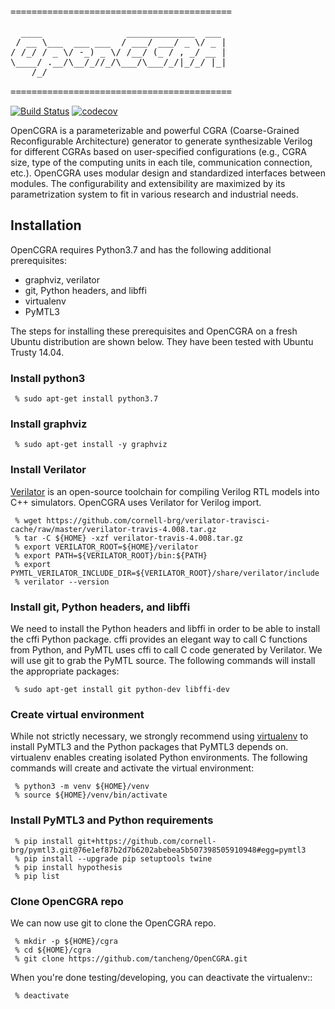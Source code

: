 <pre>
==========================================

  ____                _____________  ___ 
 / __ \___  ___ ___  / ___/ ___/ _ \/ _ |
/ /_/ / _ \/ -_) _ \/ /__/ (_ / , _/ __ |
\____/ .__/\__/_//_/\___/\___/_/|_/_/ |_|
    /_/                                  

==========================================
</pre>
[![Build Status](https://travis-ci.com/tancheng/OpenCGRA.svg?token=yazoBFLC1ynpzdD4wAEP&branch=master)](https://travis-ci.com/github/tancheng/OpenCGRA)
[![codecov](https://codecov.io/gh/tancheng/OpenCGRA/branch/cheng-codecov/graph/badge.svg?token=9GKOM7EMU6)](https://codecov.io/gh/tancheng/OpenCGRA)

OpenCGRA is a parameterizable and powerful CGRA (Coarse-Grained Reconfigurable Architecture) generator to generate synthesizable Verilog for different CGRAs based on user-specified configurations (e.g., CGRA size, type of the computing units in each tile, communication connection, etc.). OpenCGRA uses modular design and standardized interfaces between modules. The configurability and extensibility are maximized by its parametrization system to fit in various research and industrial needs.

Installation
--------------------------------------------------------

OpenCGRA requires Python3.7 and has the following additional prerequisites:

 - graphviz, verilator
 - git, Python headers, and libffi
 - virtualenv
 - PyMTL3

The steps for installing these prerequisites and OpenCGRA on a fresh Ubuntu
distribution are shown below. They have been tested with Ubuntu Trusty
14.04.

### Install python3

```
 % sudo apt-get install python3.7
```

### Install graphviz

```
 % sudo apt-get install -y graphviz
```

### Install Verilator

[Verilator][4] is an open-source toolchain for compiling Verilog RTL
models into C++ simulators. OpenCGRA uses Verilator for Verilog import.

```
 % wget https://github.com/cornell-brg/verilator-travisci-cache/raw/master/verilator-travis-4.008.tar.gz
 % tar -C ${HOME} -xzf verilator-travis-4.008.tar.gz
 % export VERILATOR_ROOT=${HOME}/verilator
 % export PATH=${VERILATOR_ROOT}/bin:${PATH}
 % export PYMTL_VERILATOR_INCLUDE_DIR=${VERILATOR_ROOT}/share/verilator/include
 % verilator --version
```

 [4]: http://www.veripool.org/wiki/verilator

### Install git, Python headers, and libffi

We need to install the Python headers and libffi in order to be able to
install the cffi Python package. cffi provides an elegant way to call C
functions from Python, and PyMTL uses cffi to call C code generated by
Verilator. We will use git to grab the PyMTL source. The following
commands will install the appropriate packages:

```
 % sudo apt-get install git python-dev libffi-dev
```

### Create virtual environment

While not strictly necessary, we strongly recommend using [virtualenv][5]
to install PyMTL3 and the Python packages that PyMTL3 depends on.
virtualenv enables creating isolated Python environments. The following
commands will create and activate the virtual environment:

```
 % python3 -m venv ${HOME}/venv
 % source ${HOME}/venv/bin/activate
```

 [5]: https://virtualenv.pypa.io/en/latest/

### Install PyMTL3 and Python requirements

```
 % pip install git+https://github.com/cornell-brg/pymtl3.git@76e1ef87b2d7b6202abebea5b507398505910948#egg=pymtl3
 % pip install --upgrade pip setuptools twine
 % pip install hypothesis
 % pip list
```

### Clone OpenCGRA repo

We can now use git to clone the OpenCGRA repo.

```
 % mkdir -p ${HOME}/cgra
 % cd ${HOME}/cgra
 % git clone https://github.com/tancheng/OpenCGRA.git
```

When you're done testing/developing, you can deactivate the virtualenv::

```
 % deactivate
```
